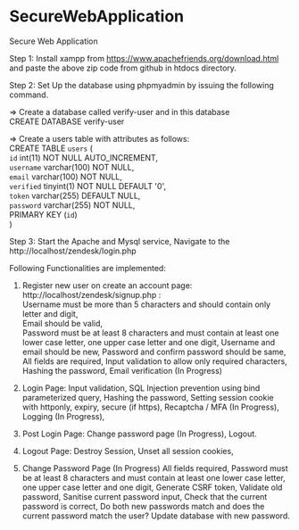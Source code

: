 # SecureWebApplication
Secure Web Application

Step 1: Install xampp from https://www.apachefriends.org/download.html and paste the above zip code from github in htdocs directory.

Step 2: Set Up the database using phpmyadmin by issuing the following command.

=> Create a database called verify-user and in this database</br>
CREATE DATABASE verify-user</br>

=> Create a users table with attributes as follows: </br>
CREATE TABLE `users` ( </br>
 `id` int(11) NOT NULL AUTO_INCREMENT, </br>
 `username` varchar(100) NOT NULL, </br>
 `email` varchar(100) NOT NULL, </br>
 `verified` tinyint(1) NOT NULL DEFAULT '0', </br>
 `token` varchar(255) DEFAULT NULL, </br>
 `password` varchar(255) NOT NULL, </br>
 PRIMARY KEY (`id`) </br>
) </br>

Step 3: Start the Apache and Mysql service, Navigate to the http://localhost/zendesk/login.php </br>

Following Functionalities are implemented:</br>

1) Register new user on create an account page: http://localhost/zendesk/signup.php : </br>
Username must be more than 5 characters and should contain only letter and digit, </br>
Email should be valid,</br>
Password must be at least 8 characters and must contain at least one lower case letter, one upper case letter and one digit,
Username and email should be new,
Password and confirm password should be same,
All fields are required,
Input validation to allow only required characters,
Hashing the password,
Email verification (In Progress)

2) Login Page: 
Input validation,
SQL Injection prevention using bind parameterized query,
Hashing the password,
Setting session cookie with httponly, expiry, secure (if https),
Recaptcha / MFA (In Progress),
Logging (In Progress),

3) Post Login Page: 
Change password page (In Progress),
Logout. 

4)  Logout Page: 
Destroy Session,
Unset all session cookies,

5) Change Password Page  (In Progress)
All fields required,
Password must be at least 8 characters and must contain at least one lower case letter, one upper case letter and one digit,
Generate CSRF token,
Validate old password,
Sanitise current password input,
Check that the current password is correct,
Do both new passwords match and does the current password match the user?
Update database with new password.
